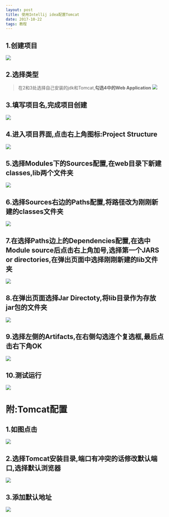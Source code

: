 ```yaml
---
layout: post
title: 使用Intellij idea配置Tomcat
date: 2017-10-22
tags: 教程    
---  
```



## 1.创建项目
![](http://oy2owwigw.bkt.clouddn.com/17-10-22/2541346.jpg)

## 2.选择类型
> 在2和3处选择自己安装的jdk和Tomcat,**勾选4中的Web Application**
![](http://oy2owwigw.bkt.clouddn.com/17-10-22/90389437.jpg)

## 3.填写项目名,完成项目创建
![](http://oy2owwigw.bkt.clouddn.com/17-10-22/61370345.jpg)

## 4.进入项目界面,点击右上角图标:Project Structure
![](http://oy2owwigw.bkt.clouddn.com/17-10-22/26093723.jpg)

## 5.选择Modules下的Sources配置,在web目录下新建classes,lib两个文件夹
![](http://oy2owwigw.bkt.clouddn.com/17-10-22/11244255.jpg)

## 6.选择Sources右边的Paths配置,将路径改为刚刚新建的classes文件夹
![](http://oy2owwigw.bkt.clouddn.com/17-10-22/30868442.jpg)

## 7.在选择Paths边上的Dependencies配置,在选中Module source后点击右上角加号,选择第一个JARS or directories,在弹出页面中选择刚刚新建的lib文件夹
![](http://oy2owwigw.bkt.clouddn.com/17-10-22/21682238.jpg)

## 8.在弹出页面选择Jar Directoty,将lib目录作为存放jar包的文件夹
![](http://oy2owwigw.bkt.clouddn.com/17-10-22/37952426.jpg)

## 9.选择左侧的Artifacts,在右侧勾选连个复选框,最后点击右下角OK
![](http://oy2owwigw.bkt.clouddn.com/17-10-22/14751667.jpg)

## 10.测试运行
![](http://oy2owwigw.bkt.clouddn.com/17-10-22/66558487.jpg)

# 附:Tomcat配置
## 1.如图点击
![](http://oy2owwigw.bkt.clouddn.com/17-10-22/99042873.jpg)

## 2.选择Tomcat安装目录,端口有冲突的话修改默认端口,选择默认浏览器
![](http://oy2owwigw.bkt.clouddn.com/17-10-22/87194388.jpg)

## 3.添加默认地址
![](http://oy2owwigw.bkt.clouddn.com/17-10-22/61542218.jpg)

